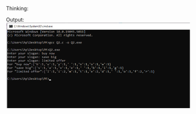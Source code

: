 Thinking:

Output:
![Q2 output](https://github.com/Areeba2024/k240005/blob/e1c5b33159598dd6c4c6b4a9cd8115859f617974/PF%20Theory%20Assignment/Assignment%202/Q2/Q2%20output.png)
